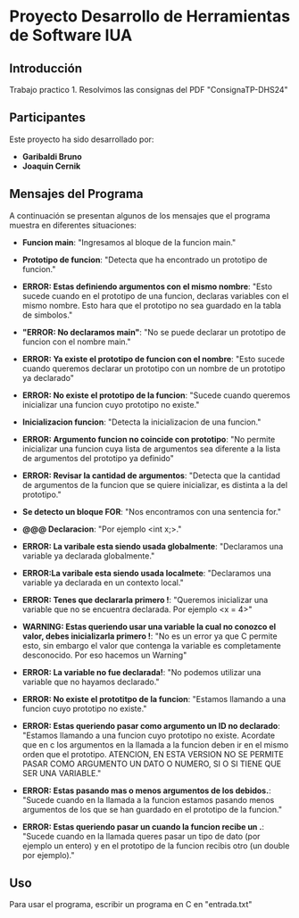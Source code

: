 # Proyecto Desarrollo de Herramientas de Software IUA 

## Introducción
Trabajo practico 1. Resolvimos las consignas del PDF "ConsignaTP-DHS24"

## Participantes
Este proyecto ha sido desarrollado por:

- **Garibaldi Bruno** 
- **Joaquin Cernik** 


## Mensajes del Programa
A continuación se presentan algunos de los mensajes que el programa muestra en diferentes situaciones:

- **Funcion main**: "Ingresamos al bloque de la funcion main."

- **Prototipo de funcion**: "Detecta que ha encontrado un prototipo de funcion."

- **ERROR: Estas definiendo argumentos con el mismo nombre**: "Esto sucede cuando en el prototipo de una funcion, declaras variables con el mismo nombre. Esto hara que el prototipo no sea guardado en la tabla de simbolos."

- **"ERROR: No declaramos main"**: "No se puede declarar un prototipo de funcion con el nombre main."

- **ERROR: Ya existe el prototipo de funcion con el nombre**: "Esto sucede cuando queremos declarar un prototipo con un nombre de un prototipo ya declarado"

- **ERROR: No existe el prototipo de la funcion**: "Sucede cuando queremos inicializar una funcion cuyo prototipo no existe."

- **Inicializacion funcion**: "Detecta la inicializacion de una funcion."

- **ERROR: Argumento funcion no coincide con prototipo**: "No permite inicializar una funcion cuya lista de argumentos sea diferente a la lista de argumentos del prototipo ya definido"

- **ERROR: Revisar la cantidad de argumentos**: "Detecta que la cantidad de argumentos de la funcion que se quiere inicializar, es distinta a la del prototipo."


- **Se detecto un bloque FOR**: "Nos encontramos con una sentencia for."


- **@@@ Declaracion**: "Por ejemplo <int x;>."

- **ERROR: La varibale esta siendo usada globalmente**: "Declaramos una variable ya declarada globalmente."

- **ERROR:La varibale esta siendo usada localmete**: "Declaramos una variable ya declarada en un contexto local."

- **ERROR: Tenes que declararla primero !**: "Queremos inicializar una variable que no se encuentra declarada. Por ejemplo <x = 4>"

- **WARNING: Estas queriendo usar una variable la cual no conozco el valor, debes inicializarla primero !**: "No es un error ya que C permite esto, sin embargo el valor que contenga la variable es completamente desconocido. Por eso hacemos un Warning"

- **ERROR: La variable no fue declarada!**: "No podemos utilizar una variable que no hayamos declarado."

- **ERROR: No existe el prototitpo de la funcion**: "Estamos llamando a una funcion cuyo prototipo no existe."

- **ERROR: Estas queriendo pasar como argumento un ID no declarado**: "Estamos llamando a una funcion cuyo prototipo no existe. Acordate que en c los argumentos en la llamada a la funcion deben ir en el mismo orden que el prototipo. ATENCION, EN ESTA VERSION NO SE PERMITE PASAR COMO ARGUMENTO UN DATO O NUMERO, SI O SI TIENE QUE SER UNA VARIABLE."

- **ERROR: Estas pasando mas o menos argumentos de los debidos.**: "Sucede cuando en la llamada a la funcion estamos pasando menos argumentos de los que se han guardado en el prototipo de la funcion."


- **ERROR: Estas queriendo pasar un <tipodedato> cuando la funcion recibe un <tipodedato>.**: "Sucede cuando en la llamada queres pasar un tipo de dato (por ejemplo un entero) y en el prototipo de la funcion recibis otro (un double por ejemplo)."

## Uso
Para usar el programa, escribir un programa en C en "entrada.txt"